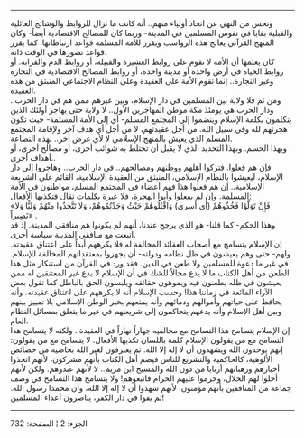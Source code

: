 ------------------------------------------------------------------------

ونحس من النهي عن اتخاذ أولياء منهم.. أنه كانت ما تزال للروابط والوشائج
العائلية والقبلية بقايا في نفوس المسلمين في المدينة- وربما كان للمصالح
الاقتصادية أيضاً- وكان المنهج القرآني يعالج هذه الرواسب ويقرر للأمة
المسلمة قواعد ارتباطاتها. كما يقرر قواعد تصورها في الوقت ذاته.  
كان يعلمها أن الأمة لا تقوم على روابط العشيرة والقبيلة، أو روابط الدم
والقرابة. أو روابط الحياة في أرض واحدة أو مدينة واحدة، أو روابط المصالح
الاقتصادية في التجارة وغير التجارة.. إنما تقوم الأمة على العقيدة وعلى
النظام الاجتماعي المنبثق من هذه العقيدة.  
ومن ثم فلا ولاية بين المسلمين في دار الإسلام، وبين غيرهم ممن هم في دار
الحرب.. ودار الحرب هي يومئذ مكة موطن المهاجرين الأول.. لا ولاية حتى
يهاجر أولئك الذين يتكلمون بكلمة الإسلام وينضموا إلى المجتمع المسلم- أي
إلى الأمة المسلمة- حيث تكون هجرتهم لله وفي سبيل الله. من أجل عقيدتهم، لا
من أجل أي هدف آخر ولإقامة المجتمع المسلم الذي يعيش بالمنهج الإسلامي لا
لأي غرض آخر.. بهذه النصاعة.  
وبهذا الحسم. وبهذا التحديد الذي لا يقبل أن تختلط به شوائب أخرى، أو مصالح
أخرى، أو أهداف أخرى..  
فإن هم فعلوا. فتركوا أهلهم ووطنهم ومصالحهم.. في دار الحرب.. وهاجروا إلى
دار الإسلام، ليعيشوا بالنظام الإسلامي، المنبثق من العقيدة الإسلامية،
القائم على الشريعة الإسلامية.. إن هم فعلوا هذا فهم أعضاء في المجتمع
المسلم، مواطنون في الأمة المسلمة. وإن لم يفعلوا وأبوا الهجرة، فلا عبرة
بكلمات تقال فتكذبها الأفعال:  
«فَإِنْ تَوَلَّوْا فَخُذُوهُمْ (أي أسرى) وَاقْتُلُوهُمْ حَيْثُ وَجَدْتُمُوهُمْ، وَلا تَتَّخِذُوا مِنْهُمْ وَلِيًّا
وَلا نَصِيراً» .  
وهذا الحكم- كما قلنا- هو الذي يرجح عندنا، أنهم لم يكونوا هم منافقي
المدينة. إذ قد اتبعت مع منافقي المدينة سياسة أخرى.  
إن الإسلام يتسامح مع أصحاب العقائد المخالفة له فلا يكرههم أبداً على
اعتناق عقيدته. ولهم- حتى وهم يعيشون في ظل نظامه ودولته- أن يجهروا
بمعتقداتهم المخالفة للإسلام. في غير ما دعوة للمسلمين ولا طعن في الدين.
فقد ورد في القرآن من استنكار مثل هذا الطعن من أهل الكتاب ما لا يدع مجالاً
للشك في أن الإسلام لا يدع غير المعتنقين له ممن يعيشون في ظله يطعنون فيه
ويموهون حقائقه ويلبسون الحق بالباطل كما تقول بعض الآراء المائعة في
زماننا هذا! وحسب الإسلام أنه لا يكرههم على اعتناق عقيدته. وأنه يحافظ على
حياتهم وأموالهم ودمائهم وأنه يمتعهم بخير الوطن الإسلامي بلا تمييز بينهم
وبين أهل الإسلام وأنه يدعهم يتحاكمون إلى شريعتهم في غير ما يتعلق بمسائل
النظام العام.  
إن الإسلام يتسامح هذا التسامح مع مخالفيه جهاراً نهاراً في العقيدة.. ولكنه
لا يتسامح هذا التسامح مع من يقولون الإسلام كلمة باللسان تكذبها الأفعال.
لا يتسامح مع من يقولون: إنهم يوحدون الله ويشهدون أن لا إله إلا الله. ثم
يعترفون لغير الله بخاصية من خصائص الألوهية، كالحاكمية والتشريع للناس
فيصم أهل الكتاب بأنهم مشركون، لأنهم اتخذوا أخبارهم ورهبانهم أربابا من
دون الله والمسيح ابن مريم.. لا لأنهم عبدوهم. ولكن لأنهم أحلوا لهم
الحلال، وحرموا عليهم الحرام فاتبعوهم! ولا يتسامح هذا التسامح في وصف
جماعة من المنافقين بأنهم مؤمنون. لأنهم شهدوا أن لا إله إلا الله، وأن
محمدا رسول الله. ثم بقوا في دار الكفر، يناصرون أعداء المسلمين!

------------------------------------------------------------------------

الجزء: 2 ¦ الصفحة: 732
